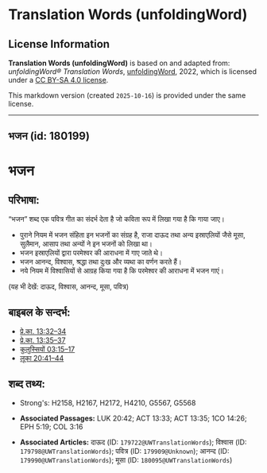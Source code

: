 # Translation Words (unfoldingWord)

## License Information

**Translation Words (unfoldingWord)** is based on and adapted from: _unfoldingWord® Translation Words_, [unfoldingWord](https://unfoldingword.org/utw), 2022, which is licensed under a [CC BY-SA 4.0 license](https://creativecommons.org/licenses/by-sa/4.0/legalcode.en).

This markdown version (created `2025-10-16`) is provided under the same license.



--------------------------------

## भजन (id: 180199)

भजन
===

परिभाषा:
--------

“भजन” शब्द एक पवित्र गीत का संदर्भ देता है जो कविता रूप में लिखा गया है कि गाया जाए।

* पुराने नियम में भजन संहिता इन भजनों का संग्रह है, राजा दाऊद तथा अन्य इस्राएलियों जैसे मूसा, सुलैमान, आसाप तथा अन्यों ने इन भजनों को लिखा था।
* भजन इस्राएलियों द्वारा परमेश्वर की आराधना में गाए जाते थे।
* भजन आनन्द, विश्वास, श्रद्धा तथा दुःख और व्यथा का वर्णन करते हैं।
* नये नियम में विश्वासियों से आग्रह किया गया है कि परमेश्वर की आराधना में भजन गाएं।

(यह भी देखें: दाऊद, विश्वास, आनन्द, मूसा, पवित्र)

बाइबल के सन्दर्भ:
-----------------

* [प्रे.का. 13:32–34](https://ref.ly/Acts13:32-Acts13:34)
* [प्रे.का. 13:35–37](https://ref.ly/Acts13:35-Acts13:37)
* [कुलुस्सियों 03:15–17](https://ref.ly/Col3:15-Col3:17)
* [लूका 20:41–44](https://ref.ly/Luke20:41-Luke20:44)

शब्द तथ्य:
----------

* Strong's: H2158, H2167, H2172, H4210, G5567, G5568

* **Associated Passages:** LUK 20:42; ACT 13:33; ACT 13:35; 1CO 14:26; EPH 5:19; COL 3:16
* **Associated Articles:** दाऊद (ID: `179722@UWTranslationWords`); विश्वास (ID: `179798@UWTranslationWords`); पवित्र (ID: `179909@Unknown`); आनन्द (ID: `179990@UWTranslationWords`); मूसा (ID: `180095@UWTranslationWords`)

